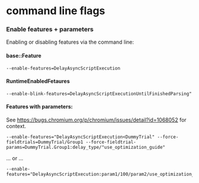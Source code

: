 # command line flags

### Enable features + parameters

Enabling or disabling features via the command line:

#### base::Feature

```
--enable-features=DelayAsyncScriptExecution
```

#### RuntimeEnabledFetaures

```
--enable-blink-features=DelayAsyncScriptExecutionUntilFinishedParsing"
```

#### Features with parameters:

See https://bugs.chromium.org/p/chromium/issues/detail?id=1068052 for context.

```
--enable-features="DelayAsyncScriptExecution<DummyTrial" --force-fieldtrials=DummyTrial/Group1 --force-fieldtrial-params=DummyTrial.Group1:delay_type/"use_optimization_guide"
```

... or ...

```
--enable-features="DelayAsyncScriptExecution:param1/100/param2/use_optimization_guide"
```
